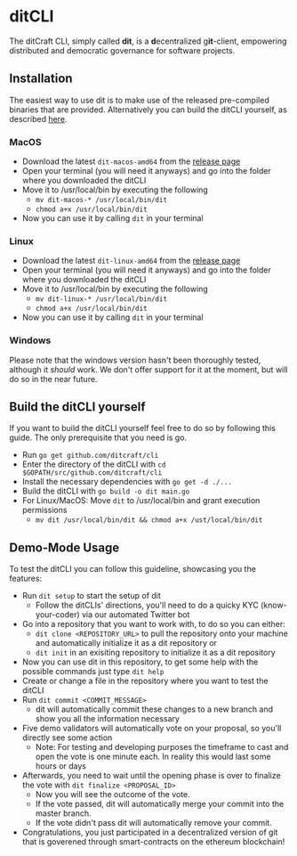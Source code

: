# ditCLI
The ditCraft CLI, simply called **dit**, is a **d**ecentralized g**it**-client, empowering distributed and democratic governance for software projects.

## Installation
The easiest way to use dit is to make use of the released pre-compiled binaries that are provided. Alternatively you can build the ditCLI yourself, as described [here](#build-the-ditcli-yourself).

### MacOS
* Download the latest `dit-macos-amd64` from the [release page](https://github.com/ditcraft/cli/releases/latest)
* Open your terminal (you will need it anyways) and go into the folder where you downloaded the ditCLI
* Move it to /usr/local/bin by executing the following
    * `mv dit-macos-* /usr/local/bin/dit`
    * `chmod a+x /usr/local/bin/dit`
* Now you can use it by calling `dit` in your terminal

### Linux
* Download the latest `dit-linux-amd64` from the [release page](https://github.com/ditcraft/cli/releases/latest)
* Open your terminal (you will need it anyways) and go into the folder where you downloaded the ditCLI
* Move it to /usr/local/bin by executing the following
    * `mv dit-linux-* /usr/local/bin/dit`
    * `chmod a+x /usr/local/bin/dit`
* Now you can use it by calling `dit` in your terminal

### Windows
Please note that the windows version hasn't been thoroughly tested, although it *should* work. We don't offer support for it at the moment, but will do so in the near future.

## Build the ditCLI yourself
If you want to build the ditCLI yourself feel free to do so by following this guide. The only prerequisite that you need is go.
* Run `go get github.com/ditcraft/cli`
* Enter the directory of the ditCLI with `cd $GOPATH/src/github.com/ditcraft/cli`
* Install the necessary dependencies with `go get -d ./...`
* Build the ditCLI with `go build -o dit main.go`
* For Linux/MacOS: Move `dit` to /usr/local/bin and grant execution permissions
    * `mv dit /usr/local/bin/dit && chmod a+x /ust/local/bin/dit`

## Demo-Mode Usage
To test the ditCLI you can follow this guideline, showcasing you the features:

* Run `dit setup` to start the setup of dit
    * Follow the ditCLIs' directions, you'll need to do a quicky KYC (know-your-coder) via our automated Twitter bot
* Go into a repository that you want to work with, to do so you can either:
    * `dit clone <REPOSITORY_URL>` to pull the repository onto your machine and automatically initialize it as a dit repository or
    * `dit init` in an exisiting repository to initialize it as a dit repository
* Now you can use dit in this repository, to get some help with the possible commands just type `dit help`
* Create or change a file in the repository where you want to test the ditCLI
* Run `dit commit <COMMIT_MESSAGE>`
    * dit will automatically commit these changes to a new branch and show you all the information necessary
* Five demo validators will automatically vote on your proposal, so you'll directly see some action
    * Note: For testing and developing purposes the timeframe to cast and open the vote is one minute each. In reality this would last some hours or days
* Afterwards, you need to wait until the opening phase is over to finalize the vote with `dit finalize <PROPOSAL_ID>`
    * Now you will see the outcome of the vote.
    * If the vote passed, dit will automatically merge your commit into the master branch.
    * If the vote didn't pass dit will automatically remove your commit.
* Congratulations, you just participated in a decentralized version of git that is goverened through smart-contracts on the ethereum blockchain!